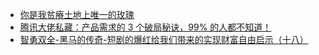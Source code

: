 + [你是我贫瘠土地上唯一的玫瑰](https://www.jianshu.com/p/6ecceff80727)
+ [腾讯大佬私藏：产品需求的 3 个破局秘诀，99% 的人都不知道！](https://www.jianshu.com/p/1db407c513ea)
+ [智勇双全-黑马的传奇-短剧的爆红给我们带来的实现财富自由启示（十八）](https://www.jianshu.com/p/ada8a48b14a4)
